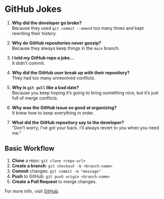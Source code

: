 # GitHub Jokes

1. **Why did the developer go broke?**  
   Because they used `git commit --amend` too many times and kept rewriting their history.

2. **Why do GitHub repositories never gossip?**  
   Because they always keep things in the `main` branch.

3. **I told my GitHub repo a joke…**  
   It didn’t commit.

4. **Why did the GitHub user break up with their repository?**  
   They had too many unresolved conflicts.

5. **Why is `git pull` like a bad date?**  
   Because you keep hoping it’s going to bring something nice, but it’s just full of merge conflicts.

6. **Why was the GitHub issue so good at organizing?**  
   It knew how to keep everything in order.

7. **What did the GitHub repository say to the developer?**  
   "Don’t worry, I’ve got your back. I’ll always revert to you when you need me."



## Basic Workflow
1. **Clone** a repo: `git clone <repo-url>`
2. **Create a branch**: `git checkout -b <branch-name>`
3. **Commit** changes: `git commit -m "message"`
4. **Push** to GitHub: `git push origin <branch-name>`
5. **Create a Pull Request** to merge changes.

For more info, visit [GitHub](https://github.com).

